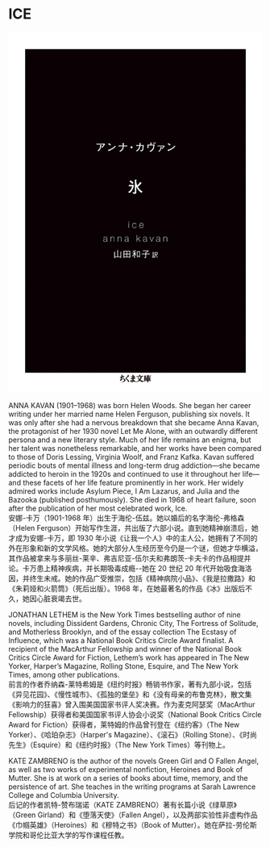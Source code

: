 # ICE

![以万物冰封的世界为背景的故事，不同于司空见惯的夜空，极光婀娜成型，如火焰般摇曳的刺骨寒气和缤纷的穹顶，世界化作无法逃离的酷寒牢狱...“冰 漆黑的封面，但是边缘是白色的 有点时髦呢” 哎这个封面是在用黑白表现困在冰雪绝境中的黑暗世界](./assets/cover.jpg)

ANNA KAVAN (1901–1968) was born Helen Woods. She began her career writing under her married name Helen Ferguson, publishing six novels. It was only after she had a nervous breakdown that she became Anna Kavan, the protagonist of her 1930 novel Let Me Alone, with an outwardly different persona and a new literary style. Much of her life remains an enigma, but her talent was nonetheless remarkable, and her works have been compared to those of Doris Lessing, Virginia Woolf, and Franz Kafka. Kavan suffered periodic bouts of mental illness and long-term drug addiction—she became addicted to heroin in the 1920s and continued to use it throughout her life—and these facets of her life feature prominently in her work. Her widely admired works include Asylum Piece, I Am Lazarus, and Julia and the Bazooka (published posthumously). She died in 1968 of heart failure, soon after the publication of her most celebrated work, Ice.  
安娜-卡万（1901-1968 年）出生于海伦-伍兹。她以婚后的名字海伦-弗格森（Helen Ferguson）开始写作生涯，共出版了六部小说。直到她精神崩溃后，她才成为安娜-卡万，即 1930 年小说《让我一个人》中的主人公，她拥有了不同的外在形象和新的文学风格。她的大部分人生经历至今仍是一个谜，但她才华横溢，其作品被拿来与多丽丝-莱辛、弗吉尼亚-伍尔夫和弗朗茨-卡夫卡的作品相提并论。卡万患上精神疾病，并长期吸毒成瘾--她在 20 世纪 20 年代开始吸食海洛因，并终生未戒。她的作品广受推崇，包括《精神病院小品》、《我是拉撒路》和《朱莉娅和火箭筒》（死后出版）。1968 年，在她最著名的作品《冰》出版后不久，她因心脏衰竭去世。

JONATHAN LETHEM is the New York Times bestselling author of nine novels, including Dissident Gardens, Chronic City, The Fortress of Solitude, and Motherless Brooklyn, and of the essay collection The Ecstasy of Influence, which was a National Book Critics Circle Award finalist. A recipient of the MacArthur Fellowship and winner of the National Book Critics Circle Award for Fiction, Lethem’s work has appeared in The New Yorker, Harper’s Magazine, Rolling Stone, Esquire, and The New York Times, among other publications.  
前言的作者乔纳森-莱特希姆是《纽约时报》畅销书作家，著有九部小说，包括《异见花园》、《慢性城市》、《孤独的堡垒》和《没有母亲的布鲁克林》，散文集《影响力的狂喜》曾入围美国国家书评人奖决赛。作为麦克阿瑟奖（MacArthur Fellowship）获得者和美国国家书评人协会小说奖（National Book Critics Circle Award for Fiction）获得者，莱特姆的作品曾刊登在《纽约客》（The New Yorker）、《哈珀杂志》（Harper's Magazine）、《滚石》（Rolling Stone）、《时尚先生》（Esquire）和《纽约时报》（The New York Times）等刊物上。

KATE ZAMBRENO is the author of the novels Green Girl and O Fallen Angel, as well as two works of experimental nonfiction, Heroines and Book of Mutter. She is at work on a series of books about time, memory, and the persistence of art. She teaches in the writing programs at Sarah Lawrence College and Columbia University.  
后记的作者凯特-赞布瑞诺（KATE ZAMBRENO）著有长篇小说《绿草原》（Green Girland）和《堕落天使》（Fallen Angel），以及两部实验性非虚构作品《巾帼英雄》（Heroines）和《穆特之书》（Book of Mutter）。她在萨拉-劳伦斯学院和哥伦比亚大学的写作课程任教。
